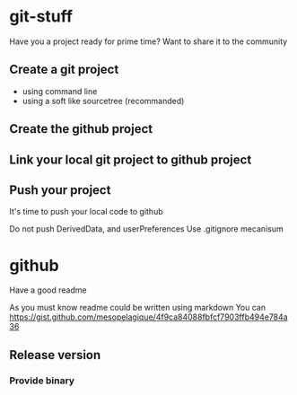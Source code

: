 # git-stuff

Have you a project ready for prime time? Want to share it to the community

## Create a git project

- using command line
- using a soft like sourcetree (recommanded)

## Create the github project


## Link your local git project to github project


## Push your project

It's time to push your local code to github


Do not push DerivedData, and userPreferences
Use .gitignore mecanisum

# github

Have a good readme

As you must know readme could be written using markdown
You can
https://gist.github.com/mesopelagique/4f9ca84088fbfcf7903ffb494e784a36

## Release version


### Provide binary
